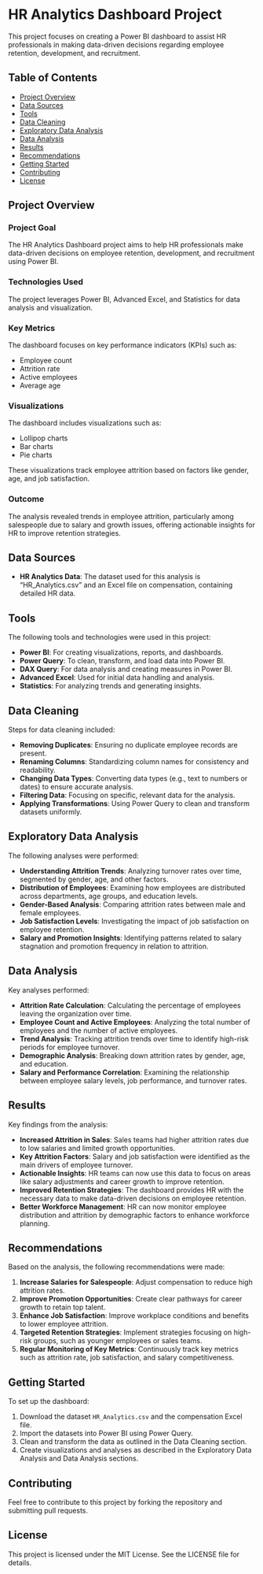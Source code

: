 # HR Analytics Dashboard Project

This project focuses on creating a Power BI dashboard to assist HR professionals in making data-driven decisions regarding employee retention, development, and recruitment.

## Table of Contents
- [Project Overview](#project-overview)
- [Data Sources](#data-sources)
- [Tools](#tools)
- [Data Cleaning](#data-cleaning)
- [Exploratory Data Analysis](#exploratory-data-analysis)
- [Data Analysis](#data-analysis)
- [Results](#results)
- [Recommendations](#recommendations)
- [Getting Started](#getting-started)
- [Contributing](#contributing)
- [License](#license)

## Project Overview

### Project Goal
The HR Analytics Dashboard project aims to help HR professionals make data-driven decisions on employee retention, development, and recruitment using Power BI.

### Technologies Used
The project leverages Power BI, Advanced Excel, and Statistics for data analysis and visualization.

### Key Metrics
The dashboard focuses on key performance indicators (KPIs) such as:
- Employee count
- Attrition rate
- Active employees
- Average age

### Visualizations
The dashboard includes visualizations such as:
- Lollipop charts
- Bar charts
- Pie charts

These visualizations track employee attrition based on factors like gender, age, and job satisfaction.

### Outcome
The analysis revealed trends in employee attrition, particularly among salespeople due to salary and growth issues, offering actionable insights for HR to improve retention strategies.

## Data Sources

- **HR Analytics Data**: The dataset used for this analysis is “HR_Analytics.csv” and an Excel file on compensation, containing detailed HR data.

## Tools

The following tools and technologies were used in this project:
- **Power BI**: For creating visualizations, reports, and dashboards.
- **Power Query**: To clean, transform, and load data into Power BI.
- **DAX Query**: For data analysis and creating measures in Power BI.
- **Advanced Excel**: Used for initial data handling and analysis.
- **Statistics**: For analyzing trends and generating insights.

## Data Cleaning

Steps for data cleaning included:
- **Removing Duplicates**: Ensuring no duplicate employee records are present.
- **Renaming Columns**: Standardizing column names for consistency and readability.
- **Changing Data Types**: Converting data types (e.g., text to numbers or dates) to ensure accurate analysis.
- **Filtering Data**: Focusing on specific, relevant data for the analysis.
- **Applying Transformations**: Using Power Query to clean and transform datasets uniformly.

## Exploratory Data Analysis

The following analyses were performed:
- **Understanding Attrition Trends**: Analyzing turnover rates over time, segmented by gender, age, and other factors.
- **Distribution of Employees**: Examining how employees are distributed across departments, age groups, and education levels.
- **Gender-Based Analysis**: Comparing attrition rates between male and female employees.
- **Job Satisfaction Levels**: Investigating the impact of job satisfaction on employee retention.
- **Salary and Promotion Insights**: Identifying patterns related to salary stagnation and promotion frequency in relation to attrition.

## Data Analysis

Key analyses performed:
- **Attrition Rate Calculation**: Calculating the percentage of employees leaving the organization over time.
- **Employee Count and Active Employees**: Analyzing the total number of employees and the number of active employees.
- **Trend Analysis**: Tracking attrition trends over time to identify high-risk periods for employee turnover.
- **Demographic Analysis**: Breaking down attrition rates by gender, age, and education.
- **Salary and Performance Correlation**: Examining the relationship between employee salary levels, job performance, and turnover rates.

## Results

Key findings from the analysis:
- **Increased Attrition in Sales**: Sales teams had higher attrition rates due to low salaries and limited growth opportunities.
- **Key Attrition Factors**: Salary and job satisfaction were identified as the main drivers of employee turnover.
- **Actionable Insights**: HR teams can now use this data to focus on areas like salary adjustments and career growth to improve retention.
- **Improved Retention Strategies**: The dashboard provides HR with the necessary data to make data-driven decisions on employee retention.
- **Better Workforce Management**: HR can now monitor employee distribution and attrition by demographic factors to enhance workforce planning.

## Recommendations

Based on the analysis, the following recommendations were made:
1. **Increase Salaries for Salespeople**: Adjust compensation to reduce high attrition rates.
2. **Improve Promotion Opportunities**: Create clear pathways for career growth to retain top talent.
3. **Enhance Job Satisfaction**: Improve workplace conditions and benefits to lower employee attrition.
4. **Targeted Retention Strategies**: Implement strategies focusing on high-risk groups, such as younger employees or sales teams.
5. **Regular Monitoring of Key Metrics**: Continuously track key metrics such as attrition rate, job satisfaction, and salary competitiveness.

## Getting Started

To set up the dashboard:
1. Download the dataset `HR_Analytics.csv` and the compensation Excel file.
2. Import the datasets into Power BI using Power Query.
3. Clean and transform the data as outlined in the Data Cleaning section.
4. Create visualizations and analyses as described in the Exploratory Data Analysis and Data Analysis sections.

## Contributing

Feel free to contribute to this project by forking the repository and submitting pull requests.

## License

This project is licensed under the MIT License. See the LICENSE file for details.

